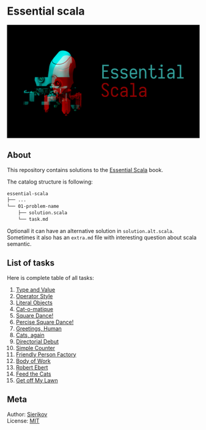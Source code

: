 # Essential scala

![poster](./public/essential-scala-poster.png)

## About

This repository contains solutions to the [Essential Scala](https://underscore.io/books/essential-scala/) book.

The catalog structure is following:

```bash
essential-scala
├── ...
└── 01-problem-name
    ├── solution.scala
    └── task.md
```

Optionall it can have an alternative solution in
`solution.alt.scala`. Sometimes it also has an `extra.md`
file with interesting question about scala semantic.

## List of tasks

Here is complete table of all tasks:

1. [Type and Value](./tasks/01-type-and-value/task.md)
2. [Operator Style](./tasks/02-operator-style/task.md)
3. [Literal Objects](./tasks/03-literal-objects/task.md)
4. [Cat-o-matique](./tasks/04-cat-o-matique/task.md)
5. [Square Dance!](./tasks/05-square-dance/task.md)
6. [Percise Square Dance!](./tasks/06-precise-square-dance/task.md)
7. [Greetings, Human](./tasks/07-greetings-human/task.md)
8. [Cats, again](./tasks/08-cats-again/task.md)
9. [Directorial Debut](./tasks/09-directorial-debut/task.md)
10. [Simple Counter](./tasks/10-simple-counter/task.md)
11. [Friendly Person Factory](./tasks/11-friendly-person-factory/task.md)
12. [Body of Work](./tasks/12-body-of-work/task.md)
13. [Robert Ebert](./tasks/13-robert-ebert/task.md)
14. [Feed the Cats](./tasks/14-feed-the-cats/task.md)
15. [Get off My Lawn](./tasks/15-get-off-my-lawn/task.md)

## Meta

Author: [Sierikov](github.com/sierikov)  
License: [MIT](LICENSE.md)
